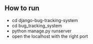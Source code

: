 
## How to run
- cd django-bug-tracking-system
- cd bug_tracking_system
- python manage.py runserver
- open the localhost with the right port


   


